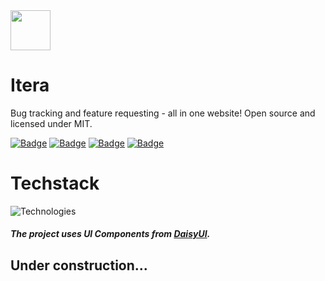 <img src="https://i.imgur.com/6vCmJAX.png" heigth="64" width="64">

# Itera

Bug tracking and feature requesting - all in one website! Open source and licensed under MIT.

[![Badge](https://img.shields.io/badge/version-1.0.0-red?style=for-the-badge)](https://github.com/sauciucrazvan/itera/releases)
[![Badge](https://img.shields.io/github/stars/sauciucrazvan/botanicabay?style=for-the-badge)](https://github.com/sauciucrazvan/itera/stargazers)
[![Badge](https://img.shields.io/github/issues/sauciucrazvan/botanicabay?style=for-the-badge)](https://github.com/sauciucrazvan/itera/issues)
[![Badge](https://img.shields.io/badge/License-MIT-yellow.svg?style=for-the-badge)](https://opensource.org/licenses/MIT)

# Techstack

![Technologies](https://skillicons.dev/icons?i=typescript,nextjs,react,firebase,tailwind)

##### The project uses UI Components from [DaisyUI](https://daisyui.com/).

## Under construction...
